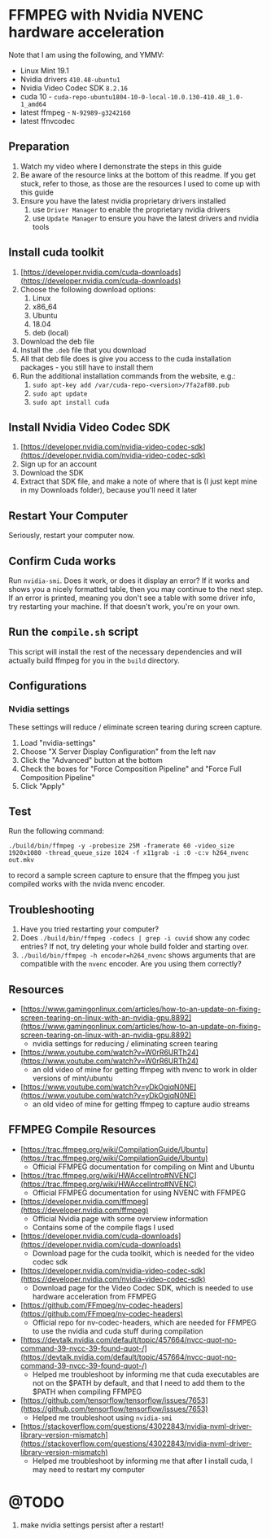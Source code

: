 # FFMPEG with Nvidia NVENC hardware acceleration

Note that I am using the following, and YMMV:
* Linux Mint 19.1
* Nvidia drivers `410.48-ubuntu1`
* Nvidia Video Codec SDK `8.2.16`
* cuda 10 - `cuda-repo-ubuntu1804-10-0-local-10.0.130-410.48_1.0-1_amd64`
* latest ffmpeg - `N-92989-g3242160`
* latest ffnvcodec


## Preparation

1. Watch my video where I demonstrate the steps in this guide
1. Be aware of the resource links at the bottom of this readme.  If you get stuck, refer to those, as those are the resources I used to come up with this guide
1. Ensure you have the latest nvidia proprietary drivers installed
    1. use `Driver Manager` to enable the proprietary nvidia drivers
    1. use `Update Manager` to ensure you have the latest drivers and nvidia tools


## Install cuda toolkit

1. [https://developer.nvidia.com/cuda-downloads](https://developer.nvidia.com/cuda-downloads)
1. Choose the following download options:
    1. Linux
    1. x86_64
    1. Ubuntu
    1. 18.04
    1. deb (local)
1. Download the deb file
1. Install the `.deb` file that you download
1. All that deb file does is give you access to the cuda installation packages - you still have to install them
1. Run the additional installation commands from the website, e.g.:
    1. `sudo apt-key add /var/cuda-repo-<version>/7fa2af80.pub`
    1. `sudo apt update`
    1. `sudo apt install cuda`


## Install Nvidia Video Codec SDK

1. [https://developer.nvidia.com/nvidia-video-codec-sdk](https://developer.nvidia.com/nvidia-video-codec-sdk)
1. Sign up for an account
1. Download the SDK
1. Extract that SDK file, and make a note of where that is (I just kept mine in my Downloads folder), because you'll need it later


## Restart Your Computer

Seriously, restart your computer now.


## Confirm Cuda works

Run `nvidia-smi`.  Does it work, or does it display an error?  If it works and shows you a nicely formatted table, then you may continue to the next step.  If an error is printed, meaning you don't see a table with some driver info, try restarting your machine.  If that doesn't work, you're on your own.


## Run the `compile.sh` script

This script will install the rest of the necessary dependencies and will actually build ffmpeg for you in the `build` directory.


## Configurations

### Nvidia settings

These settings will reduce / eliminate screen tearing during screen capture.

1. Load "nvidia-settings"
1. Choose "X Server Display Configuration" from the left nav
1. Click the "Advanced" button at the bottom
1. Check the boxes for "Force Composition Pipeline" and "Force Full Composition Pipeline"
1. Click "Apply"


## Test

Run the following command:

`./build/bin/ffmpeg -y -probesize 25M -framerate 60 -video_size 1920x1080 -thread_queue_size 1024 -f x11grab -i :0 -c:v h264_nvenc out.mkv`

to record a sample screen capture to ensure that the ffmpeg you just compiled works with the nvida nvenc encoder.


## Troubleshooting

1. Have you tried restarting your computer?
1. Does `./build/bin/ffmpeg -codecs | grep -i cuvid` show any codec entries?  If not, try deleting your whole build folder and starting over.
1. `./build/bin/ffmpeg -h encoder=h264_nvenc` shows arguments that are compatible with the `nvenc` encoder.  Are you using them correctly?


## Resources

* [https://www.gamingonlinux.com/articles/how-to-an-update-on-fixing-screen-tearing-on-linux-with-an-nvidia-gpu.8892](https://www.gamingonlinux.com/articles/how-to-an-update-on-fixing-screen-tearing-on-linux-with-an-nvidia-gpu.8892)
    * nvidia settings for reducing / eliminating screen tearing
* [https://www.youtube.com/watch?v=W0rR6URTh24](https://www.youtube.com/watch?v=W0rR6URTh24)
    * an old video of mine for getting ffmpeg with nvenc to work in older versions of mint/ubuntu
* [https://www.youtube.com/watch?v=yDkOgjqN0NE](https://www.youtube.com/watch?v=yDkOgjqN0NE)
    * an old video of mine for getting ffmpeg to capture audio streams


## FFMPEG Compile Resources

* [https://trac.ffmpeg.org/wiki/CompilationGuide/Ubuntu](https://trac.ffmpeg.org/wiki/CompilationGuide/Ubuntu)
    * Official FFMPEG documentation for compiling on Mint and Ubuntu
* [https://trac.ffmpeg.org/wiki/HWAccelIntro#NVENC](https://trac.ffmpeg.org/wiki/HWAccelIntro#NVENC)
    * Official FFMPEG documentation for using NVENC with FFMPEG
* [https://developer.nvidia.com/ffmpeg](https://developer.nvidia.com/ffmpeg)
    * Official Nvidia page with some overview information
    * Contains some of the compile flags I used
* [https://developer.nvidia.com/cuda-downloads](https://developer.nvidia.com/cuda-downloads)
    * Download page for the cuda toolkit, which is needed for the video codec sdk
* [https://developer.nvidia.com/nvidia-video-codec-sdk](https://developer.nvidia.com/nvidia-video-codec-sdk)
    * Download page for the Video Codec SDK, which is needed to use hardware acceleration from FFMPEG
* [https://github.com/FFmpeg/nv-codec-headers](https://github.com/FFmpeg/nv-codec-headers)
    * Official repo for nv-codec-headers, which are needed for FFMPEG to use the nvidia and cuda stuff during compilation
* [https://devtalk.nvidia.com/default/topic/457664/nvcc-quot-no-command-39-nvcc-39-found-quot-/](https://devtalk.nvidia.com/default/topic/457664/nvcc-quot-no-command-39-nvcc-39-found-quot-/)
    * Helped me troubleshoot by informing me that cuda executables are not on the $PATH by default, and that I need to add them to the $PATH when compiling FFMPEG
* [https://github.com/tensorflow/tensorflow/issues/7653](https://github.com/tensorflow/tensorflow/issues/7653)
    * Helped me troubleshoot using `nvidia-smi`
* [https://stackoverflow.com/questions/43022843/nvidia-nvml-driver-library-version-mismatch](https://stackoverflow.com/questions/43022843/nvidia-nvml-driver-library-version-mismatch)
    * Helped me troubleshoot by informing me that after I install cuda, I may need to restart my computer

# @TODO

1. make nvidia settings persist after a restart!
